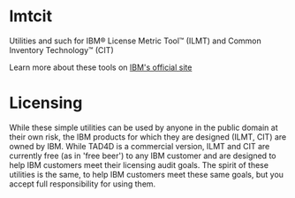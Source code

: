 lmtcit
======

Utilities and such for IBM® License Metric Tool™ (ILMT) and Common Inventory Technology™ (CIT)

Learn more about these tools on [IBM's official site](http://www-03.ibm.com/software/products/en/licensemetrictool/)

Licensing
=========

While these simple utilities can be used by anyone in the public domain at their own risk,
the IBM products for which they are designed (ILMT, CIT) are owned by IBM. While TAD4D is a 
commercial version, ILMT and CIT are currently free (as in 'free beer') to any IBM customer
and are designed to help IBM customers meet their licensing audit goals. The spirit of these
utilities is the same, to help IBM customers meet these same goals, but you accept full
responsibility for using them.
